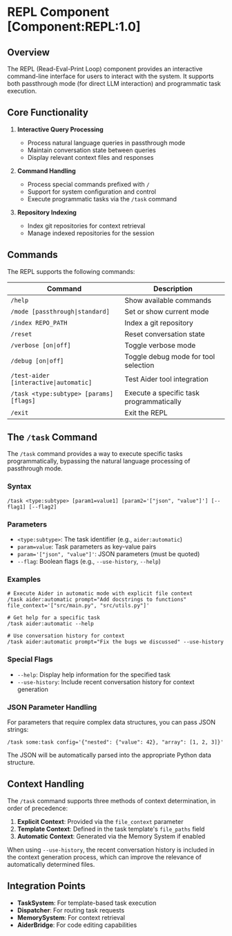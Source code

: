 # REPL Component [Component:REPL:1.0]

## Overview

The REPL (Read-Eval-Print Loop) component provides an interactive command-line interface for users to interact with the system. It supports both passthrough mode (for direct LLM interaction) and programmatic task execution.

## Core Functionality

1. **Interactive Query Processing**
   - Process natural language queries in passthrough mode
   - Maintain conversation state between queries
   - Display relevant context files and responses

2. **Command Handling**
   - Process special commands prefixed with `/`
   - Support for system configuration and control
   - Execute programmatic tasks via the `/task` command

3. **Repository Indexing**
   - Index git repositories for context retrieval
   - Manage indexed repositories for the session

## Commands

The REPL supports the following commands:

| Command | Description |
|---------|-------------|
| `/help` | Show available commands |
| `/mode [passthrough\|standard]` | Set or show current mode |
| `/index REPO_PATH` | Index a git repository |
| `/reset` | Reset conversation state |
| `/verbose [on\|off]` | Toggle verbose mode |
| `/debug [on\|off]` | Toggle debug mode for tool selection |
| `/test-aider [interactive\|automatic]` | Test Aider tool integration |
| `/task <type:subtype> [params] [flags]` | Execute a specific task programmatically |
| `/exit` | Exit the REPL |

## The `/task` Command

The `/task` command provides a way to execute specific tasks programmatically, bypassing the natural language processing of passthrough mode.

### Syntax

```
/task <type:subtype> [param1=value1] [param2='["json", "value"]'] [--flag1] [--flag2]
```

### Parameters

- `<type:subtype>`: The task identifier (e.g., `aider:automatic`)
- `param=value`: Task parameters as key-value pairs
- `param='["json", "value"]'`: JSON parameters (must be quoted)
- `--flag`: Boolean flags (e.g., `--use-history`, `--help`)

### Examples

```
# Execute Aider in automatic mode with explicit file context
/task aider:automatic prompt="Add docstrings to functions" file_context='["src/main.py", "src/utils.py"]'

# Get help for a specific task
/task aider:automatic --help

# Use conversation history for context
/task aider:automatic prompt="Fix the bugs we discussed" --use-history
```

### Special Flags

- `--help`: Display help information for the specified task
- `--use-history`: Include recent conversation history for context generation

### JSON Parameter Handling

For parameters that require complex data structures, you can pass JSON strings:

```
/task some:task config='{"nested": {"value": 42}, "array": [1, 2, 3]}'
```

The JSON will be automatically parsed into the appropriate Python data structure.

## Context Handling

The `/task` command supports three methods of context determination, in order of precedence:

1. **Explicit Context**: Provided via the `file_context` parameter
2. **Template Context**: Defined in the task template's `file_paths` field
3. **Automatic Context**: Generated via the Memory System if enabled

When using `--use-history`, the recent conversation history is included in the context generation process, which can improve the relevance of automatically determined files.

## Integration Points

- **TaskSystem**: For template-based task execution
- **Dispatcher**: For routing task requests
- **MemorySystem**: For context retrieval
- **AiderBridge**: For code editing capabilities
